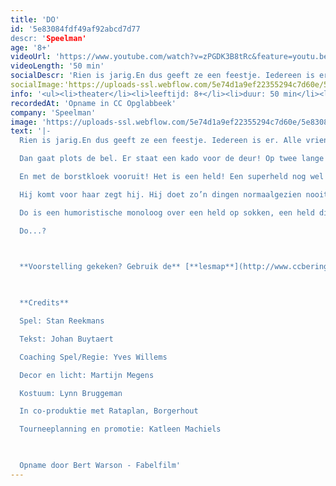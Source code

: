 ```yaml
---
title: 'DO'
id: '5e83084fdf49af92abcd7d77
descr: 'Speelman'
age: '8+'
videoUrl: 'https://www.youtube.com/watch?v=zPGDK3B8tRc&feature=youtu.be',
videoLength: '50 min'
socialDescr: 'Rien is jarig.En dus geeft ze een feestje. Iedereen is er. Alle vriendjes en vriendinnetjes. Dan gaat plotsde bel. Er staat een kado voor de deur! Op twee lange benen!En met de borstkloek vooruit! Het is een held! Een superheld nog wel!Hij komt voor haar zegt hij. Hij doet zo’n dingen normaalgezien nooit, maar voor haar maakt hij een uitzondering. Maar wie is deze held eigenlijk? Kent ze hem niet? Of vergist ze zich? Do is een humoristische monoloog over een held op sokken, een held die achter zijn masker laat kijken en in zijn hart, een held die pas kan vliegen als Do hem vleugels geeft. Do...? '
socialImage:'https://uploads-ssl.webflow.com/5e74d1a9ef22355294c7d60e/5e8308d4744f294115e25ba5_afficheDO%20def.png'
info: '<ul><li>theater</li><li>leeftijd: 8+</li><li>duur: 50 min</li><li>taal: Nederlands</li><li><a href="http://www.speelmanvzw.be" target="_blank">Speelman</a></li><li><a href="http://www.ccberingen.be/mediastorage/FSDocument/237/Lesmap_DO_-_Theater_Speelman.pdf" target="_blank">lesmap</a></li></ul><p>‍</p>'
recordedAt: 'Opname in CC Opglabbeek'
company: 'Speelman'
image: 'https://uploads-ssl.webflow.com/5e74d1a9ef22355294c7d60e/5e8308d4744f294115e25ba5_afficheDO%20def.png'
text: '|-
  Rien is jarig.En dus geeft ze een feestje. Iedereen is er. Alle vriendjes en vriendinnetjes.

  Dan gaat plots de bel. Er staat een kado voor de deur! Op twee lange benen!

  En met de borstkloek vooruit! Het is een held! Een superheld nog wel!

  Hij komt voor haar zegt hij. Hij doet zo’n dingen normaalgezien nooit, maar voor haar maakt hij een uitzondering.  Maar wie is deze held eigenlijk? Kent ze hem niet? Of vergist ze zich?

  Do is een humoristische monoloog over een held op sokken, een held die achter zijn masker laat kijken en in zijn hart, een held die pas kan vliegen als Do hem vleugels geeft.

  Do...?

  ‍

  **Voorstelling gekeken? Gebruik de** [**lesmap**](http://www.ccberingen.be/mediastorage/FSDocument/237/Lesmap_DO_-_Theater_Speelman.pdf) **voor nog meer plezier**

  ‍

  **Credits**

  Spel: Stan Reekmans

  Tekst: Johan Buytaert

  Coaching Spel/Regie: Yves Willems

  Decor en licht: Martijn Megens

  Kostuum: Lynn Bruggeman

  In co-produktie met Rataplan, Borgerhout

  Tourneeplanning en promotie: Katleen Machiels

  ‍

  Opname door Bert Warson - Fabelfilm'
---
```

